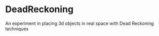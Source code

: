DeadReckoning
=============

An experiment in placing 3d objects in real space with Dead Reckoning techniques
